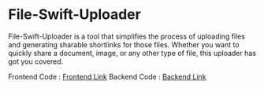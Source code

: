 # File-Swift-Uploader
File-Swift-Uploader is a tool that simplifies the process of uploading files and generating sharable shortlinks for those files. Whether you want to quickly share a document, image, or any other type of file, this uploader has got you covered.

Frontend Code : [Frontend Link](https://github.com/r12053/fileSwiftUploaderPlatfrom) Backend Code : [Backend Link](https://github.com/r12053/fileSwiftBackend)
